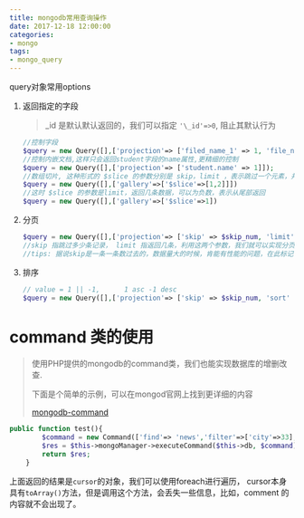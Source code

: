 ```yaml
---
title: mongodb常用查询操作
date: 2017-12-18 12:00:00
categories:
- mongo
tags:
- mongo_query
---
```


query对象常用options

<!-- more -->

1. 返回指定的字段

   > _id 是默认默认返回的，我们可以指定 `'\_id'=>0`, 阻止其默认行为

   ```php
   //控制字段
   $query = new Query([],['projection'=> ['filed_name_1' => 1, 'file_name_2'=>1,'....']]);
   //控制内嵌文档,这样只会返回student字段的name属性,更精细的控制
   $query = new Query([],['projection'=> ['student.name' => 1]]);
   //数组切片, 这种形式的 $slice 的参数分别是 skip，limit ，表示跳过一个元素，并返回2个元素
   $query = new Query([],['gallery'=>['$slice'=>[1,2]]])
   //这时 $slice 的参数是limit，返回几条数据，可以为负数，表示从尾部返回
   $query = new Query([],['gallery'=>['$slice'=>1])
   ```

2. 分页

   ```php
   $query = new Query([],['projection'=> ['skip' => $skip_num, 'limit' => $limit_num]]);
   //skip 指跳过多少条记录， limit 指返回几条，利用这两个参数，我们就可以实现分页
   //tips: 据说skip是一条一条数过去的，数据量大的时候，肯能有性能的问题，在此标记下， 以后验证
   ```

3. 排序

   ```php
   // value = 1 || -1,      1 asc -1 desc
   $query = new Query([],['projection'=> ['skip' => $skip_num, 'sort' => ['field_name' =>$value]]]);
   ```

# command 类的使用

> 使用PHP提供的mongodb的command类，我们也能实现数据库的增删改查.
>
> 下面是个简单的示例，可以在mongod官网上找到更详细的内容
>
> [mongodb-command](https://docs.mongodb.com/v3.2/reference/command/)

```php
public function test(){
        $command = new Command(['find'=> 'news','filter'=>['city'=>33],'comment'=> 'what are you doing','sort'=>['updted'=>-1]]);
        $res = $this->mongoManager->executeCommand($this->db, $command);
        return $res;
    }
```

上面返回的结果是`cursor`的对象，我们可以使用foreach进行遍历， cursor本身具有`toArray()`方法，但是调用这个方法，会丢失一些信息，比如，comment 的内容就不会出现了。
